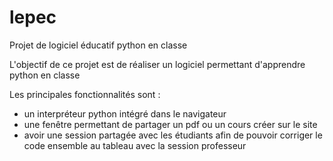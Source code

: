 # lepec
Projet de logiciel éducatif python en classe

L'objectif de ce projet est de réaliser un logiciel permettant d'apprendre python en classe

Les principales fonctionnalités sont :
- un interpréteur python intégré dans le navigateur
- une fenêtre permettant de partager un pdf ou un cours créer sur le site
- avoir une session partagée avec les étudiants afin de pouvoir corriger le code ensemble au tableau avec la session professeur
